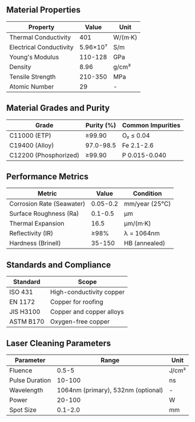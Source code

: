 ## Material Properties
| Property | Value | Unit |
| --- | --- | --- |
| Thermal Conductivity | 401 | W/(m·K) |
| Electrical Conductivity | 5.96×10⁷ | S/m |
| Young's Modulus | 110-128 | GPa |
| Density | 8.96 | g/cm³ |
| Tensile Strength | 210-350 | MPa |
| Atomic Number | 29 | - |


## Material Grades and Purity
| Grade | Purity (%) | Common Impurities |
| --- | --- | --- |
| C11000 (ETP) | ≥99.90 | O₂ ≤ 0.04 |
| C19400 (Alloy) | 97.0-98.5 | Fe 2.1-2.6 |
| C12200 (Phosphorized) | ≥99.90 | P 0.015-0.040 |


## Performance Metrics
| Metric | Value | Condition |
| --- | --- | --- |
| Corrosion Rate (Seawater) | 0.05-0.2 | mm/year (25°C) |
| Surface Roughness (Ra) | 0.1-0.5 | µm |
| Thermal Expansion | 16.5 | µm/(m·K) |
| Reflectivity (IR) | ≥98% | λ = 1064nm |
| Hardness (Brinell) | 35-150 | HB (annealed) |


## Standards and Compliance
| Standard | Scope |
| --- | --- |
| ISO 431 | High-conductivity copper |
| EN 1172 | Copper for roofing |
| JIS H3100 | Copper and copper alloys |
| ASTM B170 | Oxygen-free copper |


## Laser Cleaning Parameters
| Parameter | Range | Unit |
| --- | --- | --- |
| Fluence | 0.5-5 | J/cm² |
| Pulse Duration | 10-100 | ns |
| Wavelength | 1064nm (primary), 532nm (optional) | - |
| Power | 20-100 | W |
| Spot Size | 0.1-2.0 | mm |

